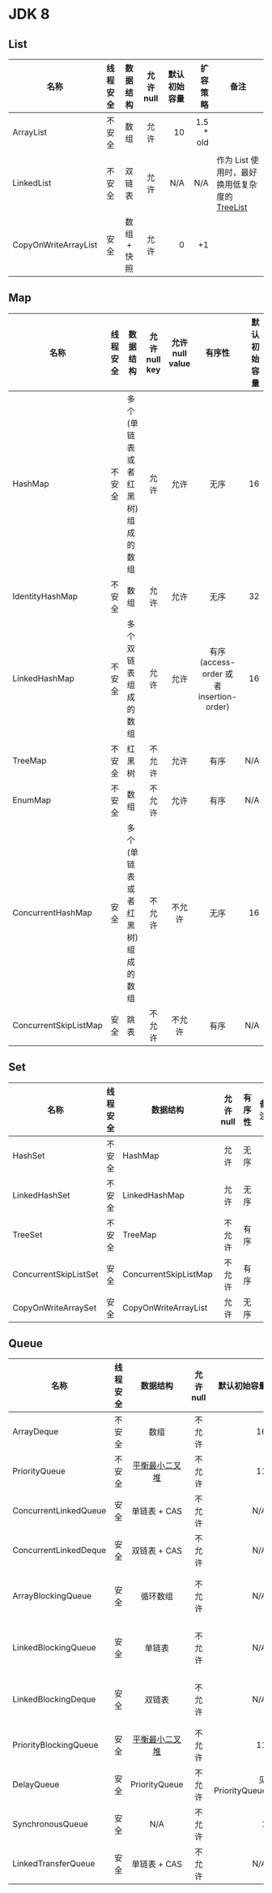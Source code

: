 # JDK 8
## List
| 名称 | 线程安全 | 数据结构 | 允许 null | 默认初始容量 | 扩容策略 | 备注 |
| --- | :-----: | :-----: | :------: | ---------: | ------: | --- |
| ArrayList | 不安全 | 数组 | 允许 | 10 | 1.5 * old | |
| LinkedList | 不安全 | 双链表 | 允许 | N/A | N/A | 作为 List 使用时，最好换用低复杂度的 [TreeList](https://commons.apache.org/proper/commons-collections/apidocs/org/apache/commons/collections4/list/TreeList.html) |
| CopyOnWriteArrayList | 安全 | 数组 + 快照 | 允许 | 0 | +1 | |

## Map
| 名称 | 线程安全 | 数据结构 | 允许 null key | 允许 null value | 有序性 | 默认初始容量 | 扩容策略 | 备注 |
| --- | :-----: | ------- | :----------: | :------------: | :----: | ---------: | ------: | --- |
| HashMap | 不安全 | 多个(单链表或者红黑树)组成的数组 | 允许 | 允许 | 无序 | 16 | 2 * old |
| IdentityHashMap | 不安全 | 数组 | 允许 | 允许 | 无序 | 32 | ? |
| LinkedHashMap | 不安全 | 多个双链表组成的数组 | 允许 | 允许 | 有序(access-order 或者 insertion-order) | 16 | 2 * old |
| TreeMap | 不安全 | 红黑树 | 不允许 | 允许 | 有序 | N/A | N/A |
| EnumMap | 不安全 | 数组 | 不允许 | 允许 | 有序 | N/A | N/A |
| ConcurrentHashMap | 安全 | 多个(单链表或者红黑树)组成的数组 | 不允许 | 不允许 | 无序 | 16 | 2 * old |
| ConcurrentSkipListMap | 安全 | 跳表 | 不允许 | 不允许 | 有序 | N/A | ? |

## Set
| 名称 | 线程安全 | 数据结构 | 允许 null | 有序性 | 备注 |
| --- | :-----: | ------- | :------: | :---: | :--: |
| HashSet | 不安全 | HashMap | 允许 | 无序 | |
| LinkedHashSet | 不安全 | LinkedHashMap | 允许 | 无序 |
| TreeSet | 不安全 | TreeMap | 不允许 | 有序 |
| ConcurrentSkipListSet | 安全 | ConcurrentSkipListMap | 不允许 | 有序 |
| CopyOnWriteArraySet | 安全 | CopyOnWriteArrayList | 允许 | 无序 |

## Queue
| 名称 | 线程安全 | 数据结构 | 允许 null | 默认初始容量 | 扩容策略 | 备注 |
| --- | :-----: | :-----: | :------: | ---------: | ------: | --- |
| ArrayDeque | 不安全 | 数组 | 不允许 | 16 | 2 * old | head 从数组的最大下标开始变小，tail 从 0 开始变大 |
| PriorityQueue | 不安全 | [平衡最小二叉堆](http://blog.csdn.net/lcore/article/details/9100073) | 不允许 | 11 | old < 64 则 2 * old; 否则 1.5 * old | 空穴, sift up，sift down |
| ConcurrentLinkedQueue | 安全 | 单链表 + CAS | 不允许 | N/A | N/A |
| ConcurrentLinkedDeque | 安全 | 双链表 + CAS | 不允许 | N/A | N/A |
| ArrayBlockingQueue | 安全 | 循环数组 | 不允许 | N/A | 定长, 不可扩容 | 1. 有 fair 选项; 2. 有一把公共的 ReentrantLock 与 notFull、notEmpty 两个 Condition 管理队列满或空时的阻塞状态 |
| LinkedBlockingQueue | 安全 | 单链表 | 不允许 | N/A | 定长或无界 | 利用链表的特征，分离了 takeLock 与 putLock 两把锁，继续用 notEmpty、notFull 管理队列满或空时的阻塞状态 |
| LinkedBlockingDeque | 安全 | 双链表 | 不允许 | N/A | 定长或无界 | 利用链表的特征，分离了 takeLock 与 putLock 两把锁，继续用 notEmpty、notFull 管理队列满或空时的阻塞状态  |
| PriorityBlockingQueue | 安全 | [平衡最小二叉堆](http://blog.csdn.net/lcore/article/details/9100073) | 不允许 | 11 | old < 64 则 2 * old; 否则 1.5 * old | 空穴, sift up，sift down |
| DelayQueue | 安全 | PriorityQueue | 不允许 | 见 PriorityQueue | 见 PriorityQueue | ScheduledThreadPoolExecutor 用了类似的结构 |
| SynchronousQueue | 安全 | N/A | 不允许 | 1 | N/A | 有 fair 选项 |
| LinkedTransferQueue | 安全 | 单链表 + CAS | 不允许 | N/A | N/A |
